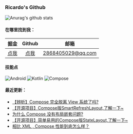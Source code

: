 ### Ricardo's Github

![Anurag's github stats](https://github-readme-stats.vercel.app/api?username=shenzhen2017&show_icons=true&theme=radical)

#### 在哪里找到我：

|                            掘金                             |                      Github                      |   邮箱                                        |
| :--------------------------------------------------------: | :--------------------------------------------: |:--------------------------------------------: |
| [点我](https://juejin.cn/user/668101431009496/posts)  | [点我](https://github.com/shenzhen2017) | 2868405029@qq.com|

#### 技能点

![Android](https://img.shields.io/badge/Android-%2335495e.svg?style=for-the-badge&logo=Android&logoColor=%FF35D06D)
![Kotlin](https://img.shields.io/badge/Kotlin-%23323330.svg?&style=for-the-badge&logo=kotlin&logoColor=%FF7F52FF)
![Compose](https://img.shields.io/badge/Compose-%2335495e.svg?style=for-the-badge&logo=Android&logoColor=white)

#### 最近更新：

<!-- BLOG-POST-LIST:START -->
- [【辨析】Compose 完全脱离 View 系统了吗?](https://juejin.cn/post/7017811394036760612)
- [【开源项目】Compose版SmartRefreshLayout,了解一下~](https://juejin.cn/post/7016306653892968484)
- [为什么 Compose 没有布局嵌套问题?](https://juejin.cn/post/7011854550973808648)
- [【开源项目】简单易用的Compose版StateLayout,了解一下~](https://juejin.cn/post/7010382907084636168)
- [相比 XML , Compose 性能到底怎么样？](https://juejin.cn/post/7008522702835154980)
<!-- BLOG-POST-LIST:END -->
<!--
**shenzhen2017/shenzhen2017** is a ✨ _special_ ✨ repository because its `README.md` (this file) appears on your GitHub profile.

Here are some ideas to get you started:

- 🔭 I’m currently working on ...
- 🌱 I’m currently learning ...
- 👯 I’m looking to collaborate on ...
- 🤔 I’m looking for help with ...
- 💬 Ask me about ...
- 📫 How to reach me: ...
- 😄 Pronouns: ...
- ⚡ Fun fact: ...
-->

